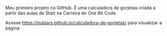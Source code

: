 Meu primeiro projeto no GitHub. É uma calculadora de gorjetas criada a partir das aulas de Start na Carreira do One Bit Code.

Acesse https://nubiars.github.io/calculadora-de-gorjetas/ para visualizar a página
